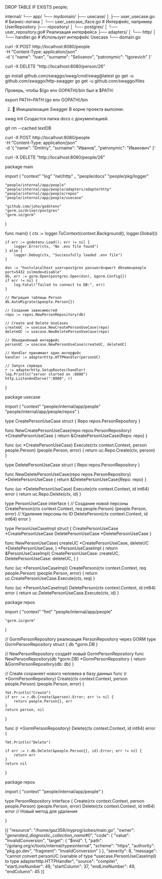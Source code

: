 
DROP TABLE IF EXISTS people;


internal/
└── app/
    └── mydomain/
        ├── usecase/
        │   ├── user_usecase.go        # Бизнес-логика
        │   └── user_usecase_iface.go  # Интерфейс, например UserRepository
        ├── repository/
        │   └── postgres/
        │       └── user_repository.go# Реализация интерфейса
        ├── adapters/
        │   └── http/
        │       └── handler.go         # Использует интерфейс Usecase
        └── domain.go


 curl -X POST http://localhost:8080/people \
  -H "Content-Type: application/json" \
  -d '{
    "name": "Ivan",
    "surname": "Selivanov",
    "patronymic": "Igorevich"
}'

curl -X DELETE "http://localhost:8080/person/26"





go install github.com/swaggo/swag/cmd/swag@latest
go get -u github.com/swaggo/http-swagger
go get -u github.com/swaggo/files

Проверь, чтобы $(go env GOPATH)/bin был в $PATH:


export PATH=$PATH:$(go env GOPATH)/bin

2. 📂 Инициализация Swagger
В корне проекта выполни:


swag init
Создастся папка docs с документацией.


git rm --cached textDB


curl -X POST http://localhost:8080/people \
  -H "Content-Type: application/json" \
  -d '{
    "name": "Dmitriy",
    "surname": "Иванов",
    "patronymic": "Иванович"
  }'

  curl -X DELETE "http://localhost:8080/people/26"


package main

import (
	"context"
	"log"
	"net/http"
	_ "people/docs"
	"people/pkg/logger"

	"people/internal/app/people"
	"people/internal/app/people/adapters/adapterhttp"
	"people/internal/app/people/repos"
	"people/internal/app/people/usecase"

	"github.com/joho/godotenv"
	"gorm.io/driver/postgres"
	"gorm.io/gorm"
)

func main() {
	ctx := logger.ToContext(context.Background(), logger.Global())

	if err := godotenv.Load(); err != nil {
		logger.Error(ctx, "No .env file found")
	} else {
		logger.Debug(ctx, "Successfully loaded .env file")
	}

	dsn := "host=localhost user=postgres password=qwert dbname=people port=5432 sslmode=disable"
	db, err := gorm.Open(postgres.Open(dsn), &gorm.Config{})
	if err != nil {
		log.Fatal("failed to connect to DB:", err)
	}

	// Миграция таблицы Person
	db.AutoMigrate(&people.Person{})

	// Создание зависимостей
	repo := repos.NewPersonRepository(db)

	// Create and Delete UseCases
	createUC := usecase.NewCreatePersonUseCase(repo)
	deleteUC := usecase.NewDeletePersonUseCase(repo)

	// Объединённый интерфейс
	personUC := usecase.NewPersonUseCase(createUC, deleteUC)

	// Handler принимает один интерфейс
	handler := adapterhttp.HTTPHandler(personUC)

	// Запуск сервера
	r := adapterhttp.SetupRoutes(handler)
	log.Println("server started on :8080")
	http.ListenAndServe(":8080", r)
}

package usecase

import (
	"context"
	"people/internal/app/people"
	"people/internal/app/people/repos"
)

type CreatePersonUseCase struct {
	Repo repos.PersonRepository
}

func NewCreatePersonUseCase(repo repos.PersonRepository) *CreatePersonUseCase {
	return &CreatePersonUseCase{Repo: repo}
}

func (uc *CreatePersonUseCase) Execute(ctx context.Context, person people.Person) (people.Person, error) {
	return uc.Repo.Create(ctx, person)
}

type DeletePersonUseCase struct {
	Repo repos.PersonRepository
}

func NewDeletePersonUseCase(repo repos.PersonRepository) *DeletePersonUseCase {
	return &DeletePersonUseCase{Repo: repo}
}

func (uc *DeletePersonUseCase) Execute(ctx context.Context, id int64) error {
	return uc.Repo.Delete(ctx, id)
}

type PersonUseCase interface {
	// Создание новой персоны
	CreatePerson(ctx context.Context, req people.Person) (people.Person, error)
	// Удаление персоны по ID
	DeletePerson(ctx context.Context, id int64) error
}

type PersonUseCaseImpl struct {
	CreatePersonUseCase *CreatePersonUseCase
	DeletePersonUseCase *DeletePersonUseCase
}

func NewPersonUseCase(
	createUC *CreatePersonUseCase,
	deleteUC *DeletePersonUseCase,
) *PersonUseCaseImpl {
	return &PersonUseCaseImpl{
		CreatePersonUseCase: createUC,
		DeletePersonUseCase: deleteUC,
	}
}

func (uc *PersonUseCaseImpl) CreatePerson(ctx context.Context, req people.Person) (people.Person, error) {
	return uc.CreatePersonUseCase.Execute(ctx, req)
}

func (uc *PersonUseCaseImpl) DeletePerson(ctx context.Context, id int64) error {
	return uc.DeletePersonUseCase.Execute(ctx, id)
}

package repos

import (
	"context"
	"fmt"
	"people/internal/app/people"

	"gorm.io/gorm"
)

// GormPersonRepository реализация PersonRepository через GORM
type GormPersonRepository struct {
	db *gorm.DB
}

// NewPersonRepository создаёт новый GormPersonRepository
func NewPersonRepository(db *gorm.DB) *GormPersonRepository {
	return &GormPersonRepository{db: db}
}

// Create сохраняет нового человека в базу данных
func (r *GormPersonRepository) Create(ctx context.Context, person people.Person) (people.Person, error) {

	fmt.Println("Create")
	if err := r.db.Create(&person).Error; err != nil {
		return people.Person{}, err
	}
	return person, nil
}

func (r *GormPersonRepository) Delete(ctx context.Context, id int64) error {

	fmt.Println("Delete")

	if err := r.db.Delete(&people.Person{}, id).Error; err != nil {
		return err
	}
	return nil
}

package repos

import (
	"context"
	"people/internal/app/people"
)

type PersonRepository interface {
	Create(ctx context.Context, person people.Person) (people.Person, error)
	Delete(ctx context.Context, id int64) error // Новый метод для удаления

}

[{
	"resource": "/home/gaz358/myprog/sobes/main.go",
	"owner": "_generated_diagnostic_collection_name_#0",
	"code": {
		"value": "InvalidConversion",
		"target": {
			"$mid": 1,
			"path": "/golang.org/x/tools/internal/typesinternal",
			"scheme": "https",
			"authority": "pkg.go.dev",
			"fragment": "InvalidConversion"
		}
	},
	"severity": 8,
	"message": "cannot convert personUC (variable of type *usecase.PersonUseCaseImpl) to type adapterhttp.HTTPHandler",
	"source": "compiler",
	"startLineNumber": 49,
	"startColumn": 37,
	"endLineNumber": 49,
	"endColumn": 45
}]


